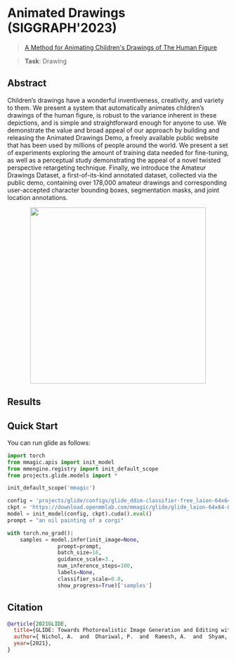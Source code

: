 # Animated Drawings (SIGGRAPH'2023)

> [A Method for Animating Children's Drawings of The Human Figure](https://dl.acm.org/doi/10.1145/3592788)

> **Task**: Drawing

<!-- [ALGORITHM] -->

## Abstract

<!-- [ABSTRACT] -->

Children’s drawings have a wonderful inventiveness, creativity, and variety to them. We present a system that automatically animates children’s drawings of the human figure, is robust to the variance inherent in these depictions, and is simple and straightforward enough for anyone to use. We demonstrate the value and broad appeal of our approach by building and releasing the Animated Drawings Demo, a freely available public website that has been used by millions of people around the world. We present a set of experiments exploring the amount of training data needed for fine-tuning, as well as a perceptual study demonstrating the appeal of a novel twisted perspective retargeting technique. Finally, we introduce the Amateur Drawings Dataset, a first-of-its-kind annotated dataset, collected via the public demo, containing over 178,000 amateur drawings and corresponding user-accepted character bounding boxes, segmentation masks, and joint location annotations.

<!-- [IMAGE] -->

<div align=center >
 <img src="https://user-images.githubusercontent.com/6675724/219223438-2c93f9cb-d4b5-45e9-a433-149ed76affa6.gif" width="400"/>
</div >

## Results

## Quick Start

You can run glide as follows:

```python
import torch
from mmagic.apis import init_model
from mmengine.registry import init_default_scope
from projects.glide.models import *

init_default_scope('mmagic')

config = 'projects/glide/configs/glide_ddim-classifier-free_laion-64x64.py'
ckpt = 'https://download.openmmlab.com/mmagic/glide/glide_laion-64x64-02afff47.pth'
model = init_model(config, ckpt).cuda().eval()
prompt = "an oil painting of a corgi"

with torch.no_grad():
    samples = model.infer(init_image=None,
                prompt=prompt,
                batch_size=16,
                guidance_scale=3.,
                num_inference_steps=100,
                labels=None,
                classifier_scale=0.0,
                show_progress=True)['samples']
```

## Citation

```bibtex
@article{2021GLIDE,
  title={GLIDE: Towards Photorealistic Image Generation and Editing with Text-Guided Diffusion Models},
  author={ Nichol, A.  and  Dhariwal, P.  and  Ramesh, A.  and  Shyam, P.  and  Mishkin, P.  and  Mcgrew, B.  and  Sutskever, I.  and  Chen, M. },
  year={2021},
}
```
